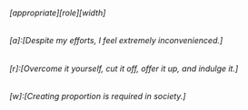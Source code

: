 ###### _[appropriate][role][width]_ ######
###### _[a]:[Despite my efforts, I feel extremely inconvenienced.]_ ######
###### _[r]:[Overcome it yourself, cut it off, offer it up, and indulge it.]_ ######
###### _[w]:[Creating proportion is required in society.]_ ######
